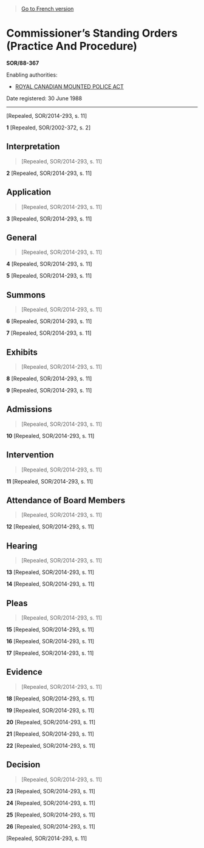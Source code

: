 > [Go to French version](/fr/Règlements/Décrets,%20ordonnances%20et%20règlements%20statutaires/88/367.md)

# Commissioner’s Standing Orders (Practice And Procedure)

**SOR/88-367**

Enabling authorities: 
- [ROYAL CANADIAN MOUNTED POLICE ACT](/en/Acts/Revised%20Statutes%20of%20Canada/R/R-10.md)

Date registered: 30 June 1988

----------


[Repealed, SOR/2014-293, s. 11]


**1** [Repealed, SOR/2002-372, s. 2]




## Interpretation
> [Repealed, SOR/2014-293, s. 11]



**2** [Repealed, SOR/2014-293, s. 11]




## Application
> [Repealed, SOR/2014-293, s. 11]



**3** [Repealed, SOR/2014-293, s. 11]




## General
> [Repealed, SOR/2014-293, s. 11]



**4** [Repealed, SOR/2014-293, s. 11]



**5** [Repealed, SOR/2014-293, s. 11]




## Summons
> [Repealed, SOR/2014-293, s. 11]



**6** [Repealed, SOR/2014-293, s. 11]



**7** [Repealed, SOR/2014-293, s. 11]




## Exhibits
> [Repealed, SOR/2014-293, s. 11]



**8** [Repealed, SOR/2014-293, s. 11]



**9** [Repealed, SOR/2014-293, s. 11]




## Admissions
> [Repealed, SOR/2014-293, s. 11]



**10** [Repealed, SOR/2014-293, s. 11]




## Intervention
> [Repealed, SOR/2014-293, s. 11]



**11** [Repealed, SOR/2014-293, s. 11]




## Attendance of Board Members
> [Repealed, SOR/2014-293, s. 11]



**12** [Repealed, SOR/2014-293, s. 11]




## Hearing
> [Repealed, SOR/2014-293, s. 11]



**13** [Repealed, SOR/2014-293, s. 11]



**14** [Repealed, SOR/2014-293, s. 11]




## Pleas
> [Repealed, SOR/2014-293, s. 11]



**15** [Repealed, SOR/2014-293, s. 11]



**16** [Repealed, SOR/2014-293, s. 11]



**17** [Repealed, SOR/2014-293, s. 11]




## Evidence
> [Repealed, SOR/2014-293, s. 11]



**18** [Repealed, SOR/2014-293, s. 11]



**19** [Repealed, SOR/2014-293, s. 11]



**20** [Repealed, SOR/2014-293, s. 11]



**21** [Repealed, SOR/2014-293, s. 11]



**22** [Repealed, SOR/2014-293, s. 11]




## Decision
> [Repealed, SOR/2014-293, s. 11]



**23** [Repealed, SOR/2014-293, s. 11]



**24** [Repealed, SOR/2014-293, s. 11]



**25** [Repealed, SOR/2014-293, s. 11]



**26** [Repealed, SOR/2014-293, s. 11]


[Repealed, SOR/2014-293, s. 11]


